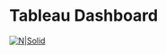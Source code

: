 # Tableau Dashboard
[![N|Solid](https://www.linkpicture.com/q/hotel-dash_1.jpg)](https://public.tableau.com/views/HotelBookingEDA/HotelBookingEDA?:language=en-US&:display_count=n&:origin=viz_share_link)
